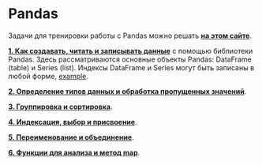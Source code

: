 # Pandas
Задачи для тренировки работы с Pandas можно решать [**на этом сайте**](https://www.machinelearningplus.com/python/101-pandas-exercises-python/).

[**1. Как создавать, читать и записывать данные**](creating_reading_writing.py) с помощью библиотеки Pandas.
Здесь рассматриваются основные объекты Pandas: DataFrame (table) и Series (list).
Индексы DataFrame и Series могут быть записаны в любой форме, [example](creating_reading_writing.py#L18).
 
[**2. Определение типов данных и обработка пропущенных значений**](data_types_and_missing_values.py).

[**3. Группировка и сортировка**](grouping_sorting.py).

[**4. Индексация, выбор и присвоение**](indexing_selecting_assigning.py).

[**5. Переименование и объединение**](renaming_and_recombining.py).

[**6. Функции для анализа и метод map**](summary_function_and_maps.py).

